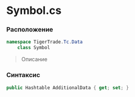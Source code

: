 
# Symbol.cs
### Расположение
```csharp
namespace TigerTrade.Tc.Data  
    class Symbol
```

> Описание

### Синтаксис
```csharp
public Hashtable AdditionalData { get; set; }
```
